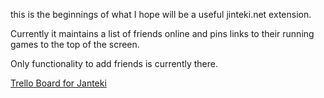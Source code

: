 this is the beginnings of what I hope will be a useful jinteki.net extension.

Currently it maintains a list of friends online and pins links to their running games to the top of the screen.

Only functionality to add friends is currently there.

[Trello Board for Janteki](https://trello.com/b/sJSYgy2m/jankteki)
